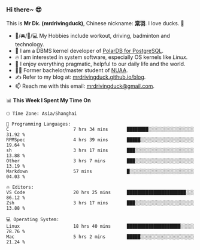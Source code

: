 ### Hi there~ 😎

This is **Mr Dk. (mrdrivingduck)**, Chinese nickname: **棠羽**. I love ducks. 🦆

- 💪/🚘/🏸/💻 My Hobbies include workout, driving, badminton and technology.
- 🍊 I am a DBMS kernel developer of [PolarDB for PostgreSQL](https://github.com/ApsaraDB/PolarDB-for-PostgreSQL).
- 🔥 I am interested in system software, especially OS kernels like *Linux*.
- 🔧 I enjoy everything pragmatic, helpful to our daily life and the world.
- 👨‍🎓 Former bachelor/master student of [NUAA](https://en.wikipedia.org/wiki/Nanjing_University_of_Aeronautics_and_Astronautics).
- ✍ Refer to my blog at: [mrdrivingduck.github.io/blog](https://mrdrivingduck.github.io/blog/).
- 📫 Reach me with this email: [mrdrivingduck@gmail.com](mailto:mrdrivingduck@gmail.com).

<!--START_SECTION:waka-->
📊 **This Week I Spent My Time On** 

```text
🕑︎ Time Zone: Asia/Shanghai

💬 Programming Languages: 
C                        7 hrs 34 mins       ████████░░░░░░░░░░░░░░░░░   31.92 % 
RPMSpec                  4 hrs 39 mins       █████░░░░░░░░░░░░░░░░░░░░   19.64 % 
sh                       3 hrs 17 mins       ███░░░░░░░░░░░░░░░░░░░░░░   13.88 % 
Other                    3 hrs 7 mins        ███░░░░░░░░░░░░░░░░░░░░░░   13.19 % 
Markdown                 57 mins             █░░░░░░░░░░░░░░░░░░░░░░░░   04.03 % 

🔥 Editors: 
VS Code                  20 hrs 25 mins      ██████████████████████░░░   86.12 % 
Zsh                      3 hrs 17 mins       ███░░░░░░░░░░░░░░░░░░░░░░   13.88 % 

💻 Operating System: 
Linux                    18 hrs 40 mins      ████████████████████░░░░░   78.76 % 
Mac                      5 hrs 2 mins        █████░░░░░░░░░░░░░░░░░░░░   21.24 % 
```


<!--END_SECTION:waka-->

<!-- ![Mr Dk.'s GitHub Stats](https://github-readme-stats.vercel.app/api?username=mrdrivingduck&count_private&show_icons=true&theme=buefy) -->

<!-- ![Most Used Languages](https://github-readme-stats.vercel.app/api/top-langs/?username=mrdrivingduck&exclude_repo=mips32-CPU,snort-tcp-socket&theme=buefy&layout=compact&langs_count=10) -->


<!--
**mrdrivingduck/mrdrivingduck** is a ✨ _special_ ✨ repository because its `README.md` (this file) appears on your GitHub profile.

Here are some ideas to get you started:

- 🔭 I’m currently working on ...
- 🌱 I’m currently learning ...
- 👯 I’m looking to collaborate on ...
- 🤔 I’m looking for help with ...
- 💬 Ask me about ...
- 📫 How to reach me: ...
- 😄 Pronouns: ...
- ⚡ Fun fact: ...
-->
